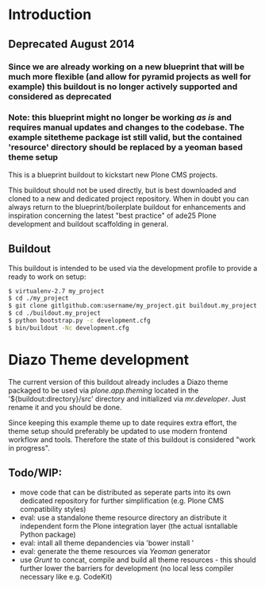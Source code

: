 # Introduction

## Deprecated August 2014

### Since we are already working on a new blueprint that will be much more flexible (and allow for pyramid projects as well for example) this buildout is no longer actively supported and considered as deprecated

### Note: this blueprint might no longer be working _as is_ and requires manual updates and changes to the codebase. The example sitetheme package ist still valid, but the contained 'resource' directory should be replaced by a yeoman based theme setup

This is a blueprint buildout to kickstart new Plone CMS projects.

This buildout should not be used directly, but is best downloaded
and cloned to a new and dedicated project repository. When in doubt you can
always return to the blueprint/boilerplate buildout for enhancements and
inspiration concerning the latest "best practice" of ade25 Plone
development and buildout scaffolding in general.


Buildout
--------

This buildout is intended to be used via the development profile to provide
a ready to work on setup:

``` bash
$ virtualenv-2.7 my_project
$ cd ./my_project
$ git clone gitlgithub.com:username/my_project.git buildout.my_project
$ cd ./buildout.my_project
$ python bootstrap.py -c development.cfg
$ bin/buildout -Nc development.cfg
```

Diazo Theme development
=======================

The current version of this buildout already includes a Diazo theme packaged
to be used via *plone.app.theming* located in the '${buildout:directory}/src'
directory and initialized via *mr.developer*. Just rename it and you should
be done.

Since keeping this example theme up to date requires extra effort, the theme
setup should preferably be updated to use modern frontend workflow and tools.
Therefore the state of this buildout is considered "work in progress".

Todo/WIP:
--------

* move code that can be distributed as seperate parts into its own dedicated
repository for further simplification (e.g. Plone CMS compatibility styles)
* eval: use a standalone theme resource directory an distribute it independent
form the Plone integration layer (the actual isntallable Python package)
* eval: intall all theme depandencies via 'bower install <external>'
* eval: generate the theme resources via *Yeoman* generator
* use *Grunt* to concat, compile and build all theme resources - this should
further lower the barriers for development (no local less compiler necessary 
like e.g. CodeKit)
